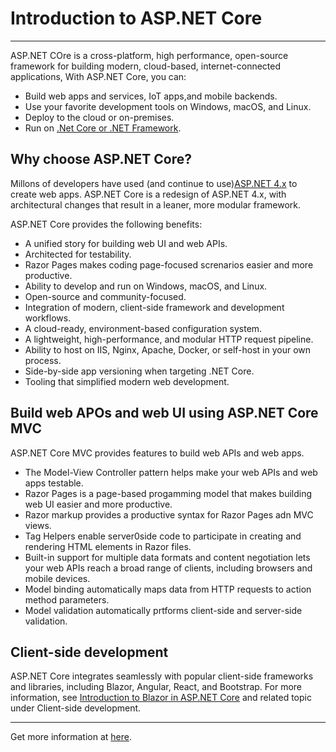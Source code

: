 # Introduction to ASP.NET Core

<hr/>

ASP.NET COre is a cross-platform, high performance, open-source framework for building modern, cloud-based, internet-connected applications, With ASP.NET Core, you can:

- Build web apps and services, IoT apps,and mobile backends.
- Use your favorite development tools on Windows, macOS, and Linux.
- Deploy to the cloud or on-premises.
- Run on [.Net Core or .NET Framework](https://docs.microsoft.com/en-us/dotnet/articles/standard/choosing-core-framework-server).

## Why choose ASP.NET Core?

Millons of developers have used (and continue to use)[ASP.NET 4.x](https://docs.microsoft.com/en-us/aspnet/overview) to create web apps. ASP.NET Core is a redesign of ASP.NET 4.x, with architectural changes that result in a leaner, more modular framework.

ASP.NET Core provides the following benefits:

- A unified story for building web UI and web APIs.
- Architected for testability.
- Razor Pages makes coding page-focused screnarios easier and more productive.
- Ability to develop and run on Windows, macOS, and Linux.
- Open-source and community-focused.
- Integration of modern, client-side framework and development workflows.
- A cloud-ready, environment-based configuration system.
- A lightweight, high-performance, and modular HTTP request pipeline.
- Ability to host on IIS, Nginx, Apache, Docker, or self-host in your own process.
- Side-by-side app versioning when targeting .NET Core.
- Tooling that simplified modern web development.

## Build web APOs and web UI using ASP.NET Core MVC

ASP.NET Core MVC provides features to build web APIs and web apps.

- The Model-View Controller pattern helps make your web APIs and web apps testable.
- Razor Pages is a page-based progamming model that makes building web UI easier and more productive.
- Razor markup provides a productive syntax for Razor Pages adn MVC views.
- Tag Helpers enable server0side code to participate in creating and rendering HTML elements in Razor files.
- Built-in support for multiple data formats and content negotiation lets your web APIs reach a broad range of clients, including browsers and mobile devices.
- Model binding automatically maps data from HTTP requests to action method parameters.
- Model validation automatically prtforms client-side and server-side validation.

## Client-side development

ASP.NET Core integrates seamlessly with popular client-side frameworks and libraries, including Blazor, Angular, React, and Bootstrap. For more information, see [Introduction to Blazor in ASP.NET Core](https://docs.microsoft.com/en-us/aspnet/overview) and related topic under Client-side development.

<hr/>

Get more information at [here](https://docs.microsoft.com/en-us/aspnet/core/?view=aspnetcore-2.2).

